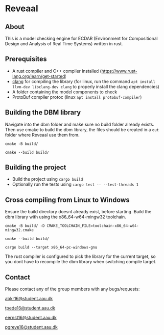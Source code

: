 # Reveaal

## About
This is a model checking engine for ECDAR (Environment for Compositional Design and Analysis of Real Time Systems) written in rust. 

## Prerequisites 
- A rust compiler and C++ compiler installed (https://www.rust-lang.org/learn/get-started) 
- [clang](https://clang.llvm.org/) for compiling the library (for linux, run the command ```apt install llvm-dev libclang-dev clang``` to properly install the clang dependencies)
- A folder containing the model components to check
- ProtoBuf compiler protoc (linux ```apt install protobuf-compiler```)

## Building the DBM library

Navigate into the dbm folder and make sure no build folder already exists. Then use cmake to build the dbm library, the files should be created in a `out` folder where Reveaal use them from.

`cmake -B build/`

`cmake --build build/`

## Building the project
- Build the project using `cargo build`
- Optionally run the tests using `cargo test -- --test-threads 1`

## Cross compiling from Linux to Windows
Ensure the build directory doesnt already exist, before starting.
Build the dbm library with using the x86_64-w64-mingw32 toolchain.

`cmake -B build/ -D CMAKE_TOOLCHAIN_FILE=toolchain-x86_64-w64-mingw32.cmake`

`cmake --build build/`

`cargo build --target x86_64-pc-windows-gnu`

The rust compiler is configured to pick the library for the current target, so you dont have to recompile the dbm library when switching compile target.

## Contact
Please contact any of the group members with any bugs/requests:

  abkr16@student.aau.dk
 
  tpede16@student.aau.dk
  
  eernst16@student.aau.dk
  
  pgreve16@student.aau.dk

